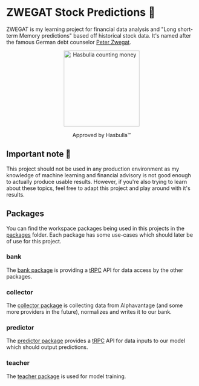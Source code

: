 # ZWEGAT Stock Predictions 💸

ZWEGAT is my learning project for financial data analysis and "Long short-term Memory predictions" based off historical stock data. It's named after the famous German debt counselor [Peter Zwegat](https://de.wikipedia.org/wiki/Peter_Zwegat).



<p align="center">
  <img src="https://media.tenor.com/ng0mwYEEpNMAAAAd/hasbulla-money.gif" alt="Hasbulla counting money" width="200"/>
</p>
<p align="center">
  Approved by Hasbulla™️
</p>

## Important note 📝

This project should not be used in any production environment as my knowledge of machine learning and financial advisory is not good enough to actually produce usable results. However, if you're also trying to learn about these topics, feel free to adapt this project and play around with it's results.

## Packages

You can find the workspace packages being used in this projects in the [packages](packages/) folder. Each package has some use-cases which should later be of use for this project.

### bank

The [bank package](packages/bank/) is providing a [tRPC](https://trpc.io) API for data access by the other packages.

### collector

The [collector package](packages/collector/) is collecting data from Alphavantage (and some more providers in the future), normalizes and writes it to our bank.

### predictor

The [predictor package](packages/predictor/) provides a [tRPC](https://trpc.io) API for data inputs to our model which should output predictions.

### teacher

The [teacher package](packages/teacher/) is used for model training.